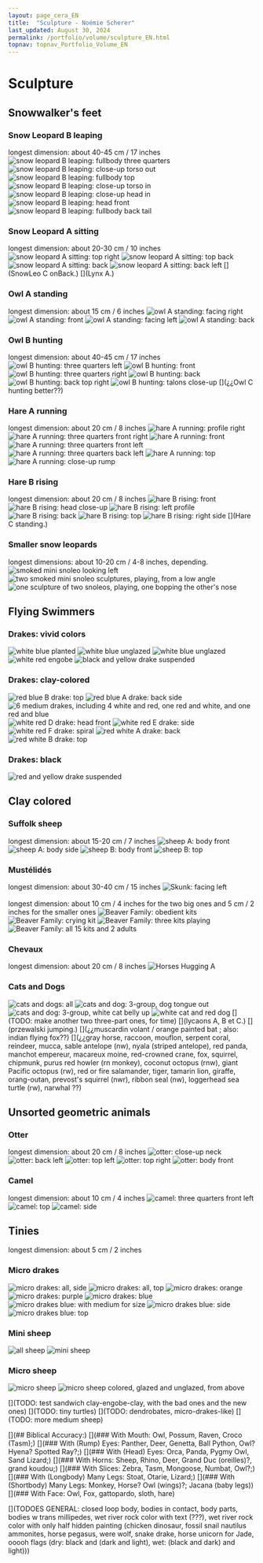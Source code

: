 ```yaml
---
layout: page_cera_EN
title:  "Sculpture - Noémie Scherer"
last_updated: August 30, 2024
permalink: /portfolio/volume/sculpture_EN.html
topnav: topnav_Portfolio_Volume_EN
---
```


# Sculpture
## Snowwalker's feet
### Snow Leopard B leaping
longest dimension: about 40-45 cm / 17 inches
![snow leopard B leaping: fullbody three quarters](https://i.postimg.cc/7h1RSM5p/DEFAULT-AVA2593-0-jpg-wmb9bbdce7-b1a0-4a00-ac2b-b6d12c5d1e32.jpg)
![snow leopard B leaping: close-up torso out](https://i.postimg.cc/HxyRkCdW/DEFAULT-AVA2592-0-jpg-wm166f9f3b-f711-427d-aa71-575f8a7230ee.jpg)
![snow leopard B leaping: fullbody top](https://i.postimg.cc/Rhx83bZ7/DEFAULT-AVA2590-0-jpg-wm1bec8dc1-73a1-4409-9efe-b7c3fd118ade.jpg)
![snow leopard B leaping: close-up torso in](https://i.postimg.cc/MZ1gkx9d/DEFAULT-AVA2601-0-jpg-wmbd85c72e-e9b4-4f25-a486-247d8ae59ebe.jpg)
![snow leopard B leaping: close-up head in](https://i.postimg.cc/3J7VY667/DEFAULT-AVA2602-0-jpg-wme9c3ad7f-6287-46e9-a836-ccd7b478101c.jpg)
![snow leopard B leaping: head front](https://i.postimg.cc/vmjCymRS/DEFAULT-AVA2564-0-jpg-wm6bc4d82f-ee23-48f9-9ee1-4f211377fb29.jpg)
![snow leopard B leaping: fullbody back tail](https://i.postimg.cc/28wJ6GRW/DEFAULT-AVA2605-0-jpg-wm650212d3-0f65-4048-8638-bb2167cc7a44.jpg)
### Snow Leopard A sitting
longest dimension: about 20-30 cm / 10 inches
![snow leopard A sitting: top right](https://i.postimg.cc/Hkr2g9pd/DEFAULT-AVA2729-0-jpg-wma357e396-8d94-47c9-b9a1-89924e978b97.jpg)
![snow leopard A sitting: top back](https://i.postimg.cc/DzsPWfJN/DEFAULT-AVA2739-0-jpg-wm37f911aa-1549-4d05-b264-7bd6a312f18c.jpg)
![snow leopard A sitting: back](https://i.postimg.cc/90xd3rKD/DEFAULT-AVA2763-0-jpg-wmf547ae2f-e860-431c-b140-104698d8ba22.jpg)
![snow leopard A sitting: back left](https://i.postimg.cc/2yjQX4cp/DEFAULT-AVA2749-0-jpg-wm5c1bfcf0-4466-4f2d-9374-8eb6d41bba73.jpg)
[](SnowLeo C onBack.)
[](Lynx A.)  
### Owl A standing 
longest dimension: about 15 cm / 6 inches
![owl A standing: facing right](https://i.postimg.cc/jj42qwdS/DEFAULTIMG-0664-wm4a3384c9-dd30-4da5-8085-2128d15ec865.jpg)
![owl A standing: front](https://i.postimg.cc/bJYJZysH/DEFAULTIMG-0665-wm7bc142cf-011a-4c21-9bd4-b14f949fee6a.jpg)
![owl A standing: facing left](https://i.postimg.cc/Y9XSg5Fc/DEFAULTIMG-0666-wm35a1554b-47d0-4852-abaa-9b27a6c0ce8a.jpg)
![owl A standing: back](https://i.postimg.cc/1Xf3Kv08/DEFAULTIMG-0667-wmd5159f86-987f-4e2c-884a-49d7f058a17c.jpg)
### Owl B hunting  
longest dimension: about 40-45 cm / 17 inches
![owl B hunting: three quarters left](https://i.postimg.cc/Zq9Dwh9P/DEFAULT-AVA2624-0-jpg-wme07b6fe0-d7c8-4aad-95e4-245be142ccd9.jpg)
![owl B hunting: front](https://i.postimg.cc/htZ58GGP/DEFAULT-AVA2622-0-jpg-wm86fd254f-425d-4d0f-9461-3e9ff75e401c.jpg)
![owl B hunting: three quarters right](https://i.postimg.cc/L8GV6gXf/DEFAULT-AVA2617-0-jpg-wm0a88cb15-2661-4818-8c05-dd4303d7e7cf.jpg)
![owl B hunting: back](https://i.postimg.cc/JnZYWc5G/DEFAULT-AVA2628-0-jpg-wm2e60f68a-f5cd-4f9e-9231-5208d4af1425.jpg)
![owl B hunting: back top right](https://i.postimg.cc/x8QxjJ6g/DEFAULT-AVA2633-0-jpg-wm2ce99a53-2591-4c3a-be58-b232f21b6779.jpg)
![owl B hunting: talons close-up](https://i.postimg.cc/x8QxjJ6g/DEFAULT-AVA2633-0-jpg-wm2ce99a53-2591-4c3a-be58-b232f21b6779.jpg)
[](¿¿Owl C hunting better??)
### Hare A running  
longest dimension: about 20 cm / 8 inches
![hare A running: profile right](https://i.postimg.cc/5tFnwqGn/DEFAULT-AVA2679-0-jpg-wm10d11fe6-926e-4b21-a440-0da5d470a864.jpg)
![hare A running: three quarters front right](https://i.postimg.cc/BnbhvGCW/DEFAULT-AVA2664-0-jpg-wmfa73ce99-75c0-4540-93ef-0d6b44660589.jpg)
![hare A running: front](https://i.postimg.cc/VLDG1NnB/DEFAULT-AVA2657-0-jpg-wmb334dedc-a2ce-4dd9-9ddf-20d254656021.jpg)
![hare A running: three quarters front left](https://i.postimg.cc/vTvP4Yjy/DEFAULT-AVA2641-0-jpg-wm3a6f667d-4ebf-4460-b8f2-57b9c7860d15.jpg)
![hare A running: three quarters back left](https://i.postimg.cc/SQL1TdKP/DEFAULT-AVA2645-0-jpg-wmfe0c09b7-8752-49b1-9c4a-d67b8fc54363.jpg)
![hare A running: top](https://i.postimg.cc/bNzCKnDw/DEFAULT-AVA2648-0-jpg-wm996ea03f-15dd-470f-aa5f-6bbb678f4a01.jpg)
![hare A running: close-up rump](https://i.postimg.cc/7ZRKGQB5/DEFAULT-AVA2670-0-jpg-wmffcb548a-8dca-4043-9a52-8ce83235bac0.jpg)
### Hare B rising
longest dimension: about 20 cm / 8 inches
![hare B rising: front](https://i.postimg.cc/XJSxxB63/DEFAULT-AVA2680-0-jpg-wm1f647cb0-bfef-4555-a118-ccb2404d3820.jpg)
![hare B rising: head close-up](https://i.postimg.cc/NFb4gN9f/DEFAULT-AVA2692-0-jpg-wmbe7e05a7-d3d6-423f-9978-adcad585837b.jpg)
![hare B rising: left profile](https://i.postimg.cc/PJdynGqR/DEFAULT-AVA2687-0-jpg-wm189f3188-cce6-49d0-a46c-045b93a6c95e.jpg)
![hare B rising: back](https://i.postimg.cc/9MdbkXc9/DEFAULT-AVA2685-0-jpg-wmf05f6414-bdac-4c2e-8877-b1019ced17bf.jpg)
![hare B rising: top](https://i.postimg.cc/h40MbGyW/DEFAULT-AVA2699-0-jpg-wmcfc1e4da-010e-4258-a60b-82cfbe7e1af4.jpg)
![hare B rising: right side](https://i.postimg.cc/MKK5s8Nc/DEFAULT-AVA2708-0-jpg-wmd4b7b9dd-335d-4f7c-88ce-42a2d5e83549.jpg)
[](Hare C standing.)
### Smaller snow leopards
longest dimensions: about 10-20 cm / 4-8 inches, depending.
![smoked mini snoleo looking left](https://i.postimg.cc/sDBy8Sgq/DEFAULTIMG-0714-wmcb3866a0-eea7-41f4-aa00-83ef1438260f.jpg)
![two smoked mini snoleo sculptures, playing, from a low angle](https://i.postimg.cc/rpTkKPN2/DEFAULTIMG-0716-wmddc45f66-55b3-4f08-ae09-e34960922c5a.jpg)
![one sculpture of two snoleos, playing, one bopping the other's nose](https://i.postimg.cc/rpd2Pvxp/DEFAULTIMG-0733-wm889bbf72-514d-407c-88d5-afeeb945d3c5.jpg)

## Flying Swimmers
### Drakes: vivid colors
![white blue planted](https://i.postimg.cc/J7ZWKNnv/DEFAULTIMG-0791-wm2154285c-2d42-43bf-bbe4-db5fbcfcb244.jpg)
![white blue unglazed](https://i.postimg.cc/3xtMd7rF/DEFAULTIMG-0842-wm0756aec7-3b84-4ba0-8d20-e9dc06faa8b0.jpg)
![white blue unglazed](https://i.postimg.cc/CLHppkWt/DEFAULTIMG-0843-wm817d2f66-6647-4455-98bc-5bde4857bccc.jpg)
![white red engobe](https://i.postimg.cc/bwdCVPgr/DEFAULTIMG-0811-wme87d9e91-58a1-4565-8c0d-093351744d07.jpg)
![black and yellow drake suspended](https://i.postimg.cc/SRzS4Ptc/IMG-0184-jpg-pt.jpg)  
### Drakes: clay-colored
![red blue B drake: top](https://i.postimg.cc/5NCyWXZD/DEFAULTIMG-0464-wm342e4125-b9ec-4f85-92d9-9a26cf73b181.jpg)
![red blue A drake: back side](https://i.postimg.cc/g2K61whm/DEFAULTIMG-0447-wm194d4da9-6be7-463e-b7d9-d04a6164123d.jpg)
![6 medium drakes, including 4 white and red, one red and white, and one red and blue](https://i.postimg.cc/d0qVC4LK/DEFAULTIMG-0483-wm3b7e62ef-0396-45ee-8dad-c11fc6963085.jpg)
![white red D drake: head front](https://i.postimg.cc/LXQ52L4F/DEFAULTIMG-0453-wma0ee2029-d5b9-4dd9-914a-013e9b1b0d2e.jpg)
![white red  E drake: side](https://i.postimg.cc/mkcDDkhz/DEFAULTIMG-0456-wm10134921-ce02-4094-8847-9a607be79413.jpg)
![white red F drake: spiral](https://i.postimg.cc/bw0vdKYT/DEFAULTIMG-0479-wm0283e5fa-e1c4-4a52-817b-c8b41f701bc4.jpg)
![red white A drake: back](https://i.postimg.cc/C5WKf0fv/DEFAULTIMG-0460-wm96cae19d-b0ae-4a85-b693-74acfb2527d2.jpg)
![red white B drake: top](https://i.postimg.cc/44z1WyTB/DEFAULTIMG-0470-wm44354014-c0f9-42fd-acff-0c0c12f735a7.jpg)

### Drakes: black
![red and yellow drake suspended](https://i.postimg.cc/SRzS4Ptc/IMG-0184-jpg-pt.jpg)  

## Clay colored
### Suffolk sheep
longest dimension: about 15-20 cm / 7 inches
![sheep A: body front](https://i.postimg.cc/K83nVcNY/DEFAULT-AVA2773-0-jpg-wm-idc34bf1fa-ad0d-459d-817a-7681c54a247f.jpg)
![sheep A: body side](https://i.postimg.cc/R0rczrsL/DEFAULT-AVA2776-0-jpg-wm-id08070e04-e013-463c-8d95-66fad8936de9.jpg)
![sheep B: body front](https://i.postimg.cc/wTv5XQRL/DEFAULT-AVA2768-0-jpg-wm-id494ef786-5570-4bec-85d7-b712932a71f3.jpg)
![sheep B: top](https://i.postimg.cc/wTGX0RDP/DEFAULT-AVA2770-0-jpg-wm-idc1424e37-9af9-4c3b-b76c-4ce471c58599.jpg)
### Mustélidés
longest dimension: about 30-40 cm / 15 inches
![Skunk: facing left](https://i.postimg.cc/9XYqM6PC/DEFAULTIMG-0641-wmd4c09b1b-a20c-4c3c-8380-22b79b0f20e5.jpg)\
\
longest dimension: about 10 cm / 4 inches for the two big ones and 5 cm / 2 inches for the smaller ones
![Beaver Family: obedient kits](https://i.postimg.cc/yxsgjjHM/DEFAULTIMG-0625-wm9ee81cbd-2d44-4d5c-b90d-61908afe3634.jpg)
![Beaver Family: crying kit](https://i.postimg.cc/XqLZz5Np/DEFAULTIMG-0628-wma5b95f11-ff43-4820-a824-a6948a427d2e.jpg)
![Beaver Family: three kits playing](https://i.postimg.cc/jdqnJMvN/DEFAULTIMG-0629-wm989585cf-07ec-4536-af36-d577b3af6573.jpg)
![Beaver Family: all 15 kits and 2 adults](https://i.postimg.cc/fWCJZxZb/DEFAULTIMG-0671-montage-wmd4ac3f85-2e62-49d6-9a9b-906df55119cc.jpg)

### Chevaux
longest dimension: about 20 cm / 8 inches
![Horses Hugging A](https://i.postimg.cc/NjSKSBt7/DEFAULTIMG-0652-wm258e5e67-8317-4859-8d30-931950346b22.jpg)

### Cats and Dogs
![cats and dogs: all](https://i.postimg.cc/tgyY59vw/DEFAULT-AVA2865-0-wm533f7bb6-bfda-48da-adcb-cd4a31d71458.jpg)
![cats and dog: 3-group, dog tongue out](https://i.postimg.cc/VvxQsND7/tumblr-0542d0e0d7bfde2a8e646fb19072ab26-b9612e0b-1280.jpg)
![cats and dog: 3-group, white cat belly up](https://i.postimg.cc/PJpnkDzp/tumblr-4a3137768df14151a40f5cc57f840f6a-53ab96fd-1280.jpg)
![white cat and red dog](https://i.postimg.cc/sfqR4nsp/tumblr-b3a0b0ba8b923ee5d99a73dafade7941-fccf4b36-1280.jpg)
[](TODO: make another two three-part ones, for time)
[](lycaons A, B et C.)
[](przewalski jumping.)
[](¿¿muscardin volant / orange painted bat ; also: indian flying fox??)
[](¿¿gray horse, raccoon, mouflon, serpent coral, reindeer, mucca, sable antelope (nw), nyala (striped antelope), red panda, manchot empereur, macareux moine, red-crowned crane, fox, squirrel, chipmunk, purus red howler (rn monkey), coconut octopus (rnw), giant Pacific octopus (rw), red or fire salamander, tiger, tamarin lion, giraffe, orang-outan, prevost's squirrel (nwr), ribbon seal (nw), loggerhead sea turtle (rw), narwhal ??)

## Unsorted geometric animals
### Otter
longest dimension: about 20 cm / 8 inches
![otter: close-up neck](https://i.postimg.cc/dVCy6Hsk/DEFAULT-AVA2835-0-jpg-wm843c0d9f-86c9-44d7-89cf-90dd562d27a2.jpg)
![otter: back left](https://i.postimg.cc/NMs2gQ1m/DEFAULT-AVA2851-0-jpg-wm53b9ca6a-83d6-4974-a60d-caa44c307fa7.jpg)
![otter: top left](https://i.postimg.cc/sDqWpdrC/DEFAULT-AVA2827-0-jpg-wm7419cfd9-5fa2-43e7-9781-b5983acf8614.jpg)
![otter: top right](https://i.postimg.cc/ZqhyM8nf/DEFAULT-AVA2830-0-jpg-wma50d7504-70ff-4adf-906e-fad4a2c23a98.jpg)
![otter: body front](https://i.postimg.cc/FKgJ5YJh/DEFAULT-AVA2849-0-jpg-wmd9551151-dcb0-47b2-abe1-4aef8329caa2.jpg)
### Camel
longest dimension: about 10 cm / 4 inches
![camel: three quarters front left](https://i.postimg.cc/8cn6KxfW/DEFAULT-AVA2792-0-jpg-wmac0819e0-67f1-486d-bca4-1109a611a395.jpg)
![camel: top](https://i.postimg.cc/MZsVpf3T/DEFAULT-AVA2800-0-jpg-wm9f749fc6-4572-47a6-a228-ab16e9283416.jpg)
![camel: side](https://i.postimg.cc/Dy8sJfRc/DEFAULT-AVA2805-0-jpg-wma22c247e-0fd6-46d4-bd26-87a0ca9b9ecc.jpg)

## Tinies
longest dimension: about 5 cm / 2 inches
### Micro drakes
![micro drakes: all, side](https://i.postimg.cc/wM3tmF4B/DEFAULT-AVA2856-wm67093b6c-1d72-4dbf-b048-685838c82b0d.jpg)
![micro drakes: all, top](https://i.postimg.cc/8c37BWxm/DEFAULT-AVA2857-wm9d0cf0f3-32af-4a6f-a0d8-f9a77ef780dc.jpg)
![micro drakes: orange](https://i.postimg.cc/fTttW202/DEFAULT-AVA2860-0-jpg-wm4106b58e-7cb5-49ad-9dc2-d031ae07798e.jpg)
![micro drakes: purple](https://i.postimg.cc/pXw9mff2/DEFAULT-AVA2861-0-jpg-wmc6b0d801-51d9-4526-8c85-17e01e9115f2.jpg)
![micro drakes: blue](https://i.postimg.cc/JzjsZsxj/DEFAULT-AVA2862-0-jpg-wm562d89b3-a0f9-4e5b-a5ad-2ca2f698e2c9.jpg)
![micro drakes blue: with medium for size](https://i.postimg.cc/JzjsZsxj/DEFAULT-AVA2862-0-jpg-wm562d89b3-a0f9-4e5b-a5ad-2ca2f698e2c9.jpg)
![micro drakes blue: side](https://i.postimg.cc/C15MP5GP/DEFAULTIMG-0492-wm9c7947a8-9894-40e6-a76b-b95d0922710c.jpg)
![micro drakes blue: top](https://i.postimg.cc/sXLjtzKV/DEFAULTIMG-0493-wmca19516c-4f98-4eab-a2bb-021a07827d22.jpg)

### Mini sheep
![all sheep](https://i.postimg.cc/7LgSHBj8/DEFAULT-AVA2778-0-jpg-wm7937856a-4a53-4267-9e52-944c23470e53.jpg)
![mini sheep](https://i.postimg.cc/RF4KN7z3/DEFAULT-AVA2782-wm6cc039ce-fe7c-49b5-92e3-f1071b6c0e95.jpg)

### Micro sheep
![micro sheep](https://i.postimg.cc/ydj99DVL/DEFAULT-AVA2788-wmfc6ac185-3fe4-4133-a005-ece105e913b2.jpg)
![micro sheep colored, glazed and unglazed, from above](https://i.postimg.cc/qMpkdGK8/DEFAULTIMG-0864-wm-engobes-BOTZa4d073f0-7607-493f-b031-e42cd6f6dc42.jpg)

[](TODO: test sandwich clay-engobe-clay, with the bad ones and the new ones)
[](TODO: tiny turtles)
[](TODO: dendrobates, micro-drakes-like)
[](TODO: more medium sheep)

[](## Biblical Accuracy:)
[](### With Mouth: Owl, Possum, Raven, Croco (Tasm);)
[](### With (Rump) Eyes: Panther, Deer, Genetta, Ball Python, Owl? Hyena? Spotted Ray?;)
[](### With (Head) Eyes: Orca, Panda, Pygmy Owl, Sand Lizard;)
[](### With Horns: Sheep, Rhino, Deer, Grand Duc (oreilles)?, grand koudou;)
[](### With Slices: Zebra, Tasm, Mongoose, Numbat, Owl?;)
[](### With (Longbody) Many Legs: Stoat, Otarie, Lizard;)
[](### With (Shortbody) Many Legs: Monkey, Horse? Owl (wings)?; Jacana (baby legs))
[](### With Face: Owl, Fox, gattopardo, sloth, hare)

[](TODOES GENERAL: closed loop body, bodies in contact, body parts, bodies w trans millipedes, wet river rock color with text (???), wet river rock color with only half hidden painting (chicken dinosaur, fossil snail nautilus ammonites, horse pegasus, were wolf, snake drake, horse unicorn for Jade, ooooh flags (dry: black and (dark and light), wet: (black and dark) and light)))
